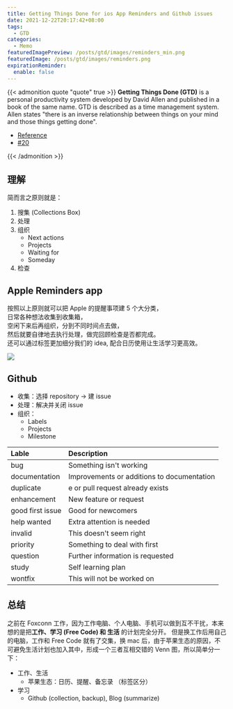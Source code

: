 ```yaml
---
title: Getting Things Done for ios App Reminders and Github issues
date: 2021-12-22T20:17:42+08:00
tags:
  - GTD
categories:
  - Memo
featuredImagePreview: /posts/gtd/images/reminders_min.png
featuredImage: /posts/gtd/images/reminders.png
expirationReminder:
  enable: false
---
```


{{< admonition quote "quote" true >}}
**Getting Things Done (GTD)** is a personal productivity system developed by David Allen and published in a book of the same name. GTD is described as a time management system. Allen states "there is an inverse relationship between things on your mind and those things getting done".

- [Reference](https://en.wikipedia.org/wiki/Getting_Things_Done)
- [#20](https://github.com/Lruihao/hugo-blog/issues/20)

{{< /admonition >}}

<!--more-->

## 理解

简而言之原则就是：

1. 搜集 (Collections Box)
2. 处理
3. 组织
   - Next actions
   - Projects
   - Waiting for
   - Someday
4. 检查

## Apple Reminders app

按照以上原则就可以把 Apple 的提醒事项建 5 个大分类，  
日常各种想法收集到收集箱，  
空闲下来后再组织，分到不同时间点去做，  
然后就要自律地去执行处理，做完回顾检查是否都完成。  
还可以通过标签更加细分我们的 idea, 配合日历使用让生活学习更高效。

![](images/reminders.png)

## Github

- 收集：选择 repository -> 建 issue
- 处理：解决并关闭 issue
- 组织：
  - Labels
  - Projects
  - Milestone

| Lable            | Description                                |
| :--------------- | :----------------------------------------- |
| bug              | Something isn't working                    |
| documentation    | Improvements or additions to documentation |
| duplicate        | e or pull request already exists           |
| enhancement      | New feature or request                     |
| good first issue | Good for newcomers                         |
| help wanted      | Extra attention is needed                  |
| invalid          | This doesn't seem right                    |
| priority         | Something to deal with first               |
| question         | Further information is requested           |
| study            | Self learning plan                         |
| wontfix          | This will not be worked on                 |

## 总结

之前在 Foxconn 工作，因为工作电脑、个人电脑、手机可以做到互不干扰，本来想的是把**工作、学习 (Free Code) 和 生活** 的计划完全分开。
但是换工作后用自己的电脑，工作和 Free Code 就有了交集，换 mac 后，由于苹果生态的原因，不可避免生活计划也加入其中，形成一个三者互相交错的 Venn 图，所以简单分一下：

- 工作、生活
  - 苹果生态：日历、提醒、备忘录 （标签区分）
- 学习
  - Github (collection, backup), Blog (summarize)
